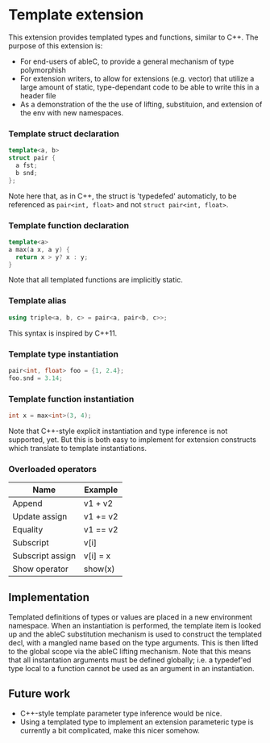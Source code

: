 Template extension
==================

This extension provides templated types and functions, similar to C++.
The purpose of this extension is:
* For end-users of ableC, to provide a general mechanism of type polymorphish
* For extension writers, to allow for extensions (e.g. vector) that utilize a large amount of static,
type-dependant code to be able to write this in a header file
* As a demonstration of the the use of lifting, substituion, and extension of the env with new
namespaces.  

### Template struct declaration
```c++
template<a, b>
struct pair {
  a fst;
  b snd;
};
```
Note here that, as in C++, the struct is 'typedefed' automaticly, to be referenced as
`pair<int, float>` and not `struct pair<int, float>`.

### Template function declaration
```c++
template<a>
a max(a x, a y) {
  return x > y? x : y;
}
```
Note that all templated functions are implicitly static.  

### Template alias
```c++
using triple<a, b, c> = pair<a, pair<b, c>>;
```
This syntax is inspired by C++11.

### Template type instantiation
```c++
pair<int, float> foo = {1, 2.4};
foo.snd = 3.14;
```

### Template function instantiation
```c++
int x = max<int>(3, 4);
```
Note that C++-style explicit instantiation and type inference is not supported, yet.  But this is
both easy to implement for extension constructs which translate to template instantiations.  

### Overloaded operators

| Name                    | Example |
| ----------------------- | ------- |
| Append                  | v1 + v2 |
| Update assign           | v1 += v2 |
| Equality                | v1 == v2 |
| Subscript               | v[i] |
| Subscript assign        | v[i] = x |
| Show operator           | show(x) |

## Implementation
Templated definitions of types or values are placed in a new environment namespace.  When an
instantiation is performed, the template item is looked up and the ableC substitution mechanism is
used to construct the templated decl, with a mangled name based on the type arguments.  This is then
lifted to the global scope via the ableC lifting mechanism.
Note that this means that all instantation arguments must be defined globally; i.e. a typedef'ed type
local to a function cannot be used as an argument in an instantiation.

## Future work
* C++-style template parameter type inference would be nice.
* Using a templated type to implement an extension parameteric type is currently a bit complicated,
make this nicer somehow.  